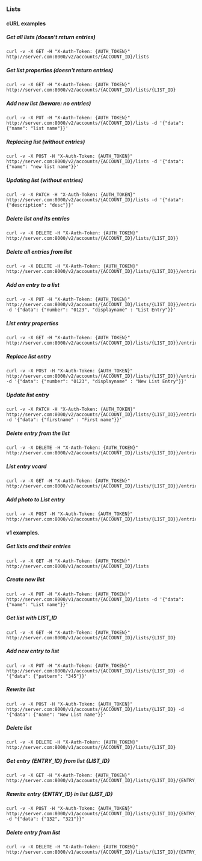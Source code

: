 
### Lists

#### cURL examples

##### Get all lists (doesn't return entries)
    curl -v -X GET -H "X-Auth-Token: {AUTH_TOKEN}" http://server.com:8000/v2/accounts/{ACCOUNT_ID}/lists

##### Get list properties (doesn't return entries)
    curl -v -X GET -H "X-Auth-Token: {AUTH_TOKEN}" http://server.com:8000/v2/accounts/{ACCOUNT_ID}/lists/{LIST_ID}

##### Add new list (beware: no entries)
    curl -v -X PUT -H "X-Auth-Token: {AUTH_TOKEN}" http://server.com:8000/v2/accounts/{ACCOUNT_ID}/lists -d '{"data": {"name": "list name"}}'

##### Replacing list (without entries)
    curl -v -X POST -H "X-Auth-Token: {AUTH_TOKEN}" http://server.com:8000/v2/accounts/{ACCOUNT_ID}/lists -d '{"data": {"name": "new list name"}}'

##### Updating list (without entries)
    curl -v -X PATCH -H "X-Auth-Token: {AUTH_TOKEN}" http://server.com:8000/v2/accounts/{ACCOUNT_ID}/lists -d '{"data": {"description": "desc"}}'

##### Delete list and its entries
    curl -v -X DELETE -H "X-Auth-Token: {AUTH_TOKEN}" http://server.com:8000/v2/accounts/{ACCOUNT_ID}/lists/{LIST_ID}}

##### Delete all entries from list
    curl -v -X DELETE -H "X-Auth-Token: {AUTH_TOKEN}" http://server.com:8000/v2/accounts/{ACCOUNT_ID}/lists/{LIST_ID}}/entries

##### Add an entry to a list
    curl -v -X PUT -H "X-Auth-Token: {AUTH_TOKEN}" http://server.com:8000/v2/accounts/{ACCOUNT_ID}/lists/{LIST_ID}}/entries -d '{"data": {"number": "0123", "displayname" : "List Entry"}}'

##### List entry properties
    curl -v -X GET -H "X-Auth-Token: {AUTH_TOKEN}" http://server.com:8000/v2/accounts/{ACCOUNT_ID}/lists/{LIST_ID}}/entries/{ENTRY_ID}

##### Replace list entry
    curl -v -X POST -H "X-Auth-Token: {AUTH_TOKEN}" http://server.com:8000/v2/accounts/{ACCOUNT_ID}/lists/{LIST_ID}}/entries/{ENTRY_ID} -d '{"data": {"number": "0123", "displayname" : "New List Entry"}}'

##### Update list entry
    curl -v -X PATCH -H "X-Auth-Token: {AUTH_TOKEN}" http://server.com:8000/v2/accounts/{ACCOUNT_ID}/lists/{LIST_ID}}/entries/{ENTRY_ID} -d '{"data": {"firstname" : "First name"}}'

##### Delete entry from the list
    curl -v -X DELETE -H "X-Auth-Token: {AUTH_TOKEN}" http://server.com:8000/v2/accounts/{ACCOUNT_ID}/lists/{LIST_ID}}/entries/{ENTRY_ID}

##### List entry vcard
    curl -v -X GET -H "X-Auth-Token: {AUTH_TOKEN}" http://server.com:8000/v2/accounts/{ACCOUNT_ID}/lists/{LIST_ID}}/entries/{ENTRY_ID}/vcard

##### Add photo to List entry
    curl -v -X POST -H "X-Auth-Token: {AUTH_TOKEN}" http://server.com:8000/v2/accounts/{ACCOUNT_ID}/lists/{LIST_ID}}/entries/{ENTRY_ID}/photo

#### v1 examples.

##### Get lists and their entries
    curl -v -X GET -H "X-Auth-Token: {AUTH_TOKEN}" http://server.com:8000/v1/accounts/{ACCOUNT_ID}/lists

##### Create new list
    curl -v -X PUT -H "X-Auth-Token: {AUTH_TOKEN}" http://server.com:8000/v1/accounts/{ACCOUNT_ID}/lists -d '{"data": {"name": "List name"}}'

##### Get list with LIST_ID
    curl -v -X GET -H "X-Auth-Token: {AUTH_TOKEN}" http://server.com:8000/v1/accounts/{ACCOUNT_ID}/lists/{LIST_ID}

##### Add new entry to list
    curl -v -X PUT -H "X-Auth-Token: {AUTH_TOKEN}" http://server.com:8000/v1/accounts/{ACCOUNT_ID}/lists/{LIST_ID} -d '{"data": {"pattern": "345"}}'

##### Rewrite list
    curl -v -X POST -H "X-Auth-Token: {AUTH_TOKEN}" http://server.com:8000/v1/accounts/{ACCOUNT_ID}/lists/{LIST_ID} -d '{"data": {"name": "New List name"}}'

##### Delete list
    curl -v -X DELETE -H "X-Auth-Token: {AUTH_TOKEN}" http://server.com:8000/v1/accounts/{ACCOUNT_ID}/lists/{LIST_ID}

##### Get entry {ENTRY_ID} from list {LIST_ID}
    curl -v -X GET -H "X-Auth-Token: {AUTH_TOKEN}" http://server.com:8000/v1/accounts/{ACCOUNT_ID}/lists/{LIST_ID}/{ENTRY_ID}

##### Rewrite entry {ENTRY_ID} in list {LIST_ID}
    curl -v -X POST -H "X-Auth-Token: {AUTH_TOKEN}" http://server.com:8000/v1/accounts/{ACCOUNT_ID}/lists/{LIST_ID}/{ENTRY_ID} -d "{"data": {"132", "321"}}"

##### Delete entry from list
    curl -v -X DELETE -H "X-Auth-Token: {AUTH_TOKEN}" http://server.com:8000/v1/accounts/{ACCOUNT_ID}/lists/{LIST_ID}/{ENTRY_ID}
